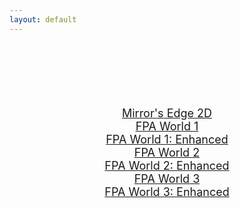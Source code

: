 ```yaml
---
layout: default
---
```

<title>Fancy Pants Archive</title>
<style>
a{font-size: large;}
</style>
<div align = "center">
  <br /><br /><br /><br /><br /><br />
  <a href="ME2D.html">Mirror's Edge 2D</a><br />
  <a href="FPAW1.html">FPA World 1</a><br />
  <a href="FPAW1M.html">FPA World 1: Enhanced</a><br />
  <a href="FPAW2.html">FPA World 2</a><br />
  <a href="FPAW2M.html">FPA World 2: Enhanced</a><br />
  <a href="FPAW3.html">FPA World 3</a><br />
  <a href="FPAW3M.html">FPA World 3: Enhanced</a><br />
